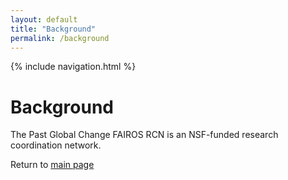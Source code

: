 ```yaml
---
layout: default
title: "Background"
permalink: /background
---
```


{% include navigation.html %}

# Background
The Past Global Change FAIROS RCN is an NSF-funded research coordination network.

Return to [main page](README.md)
